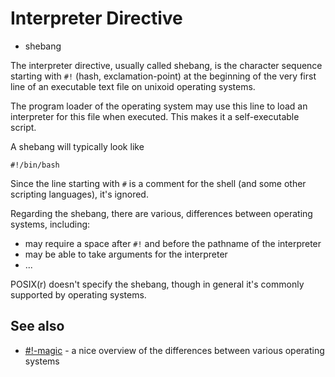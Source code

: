 # Interpreter Directive

-   shebang

The interpreter directive, usually called shebang, is the character
sequence starting with `#!` (hash, exclamation-point) at the beginning
of the very first line of an executable text file on unixoid operating
systems.

The program loader of the operating system may use this line to load an
interpreter for this file when executed. This makes it a self-executable
script.

A shebang will typically look like

    #!/bin/bash

Since the line starting with `#` is a comment for the shell (and some
other scripting languages), it\'s ignored.

Regarding the shebang, there are various, differences between operating
systems, including:

-   may require a space after `#!` and before the pathname of the
    interpreter
-   may be able to take arguments for the interpreter
-   \...

POSIX(r) doesn\'t specify the shebang, though in general it\'s commonly
supported by operating systems.

## See also

-   [#!-magic](http://www.in-ulm.de/~mascheck/various/shebang/) - a nice
    overview of the differences between various operating systems
